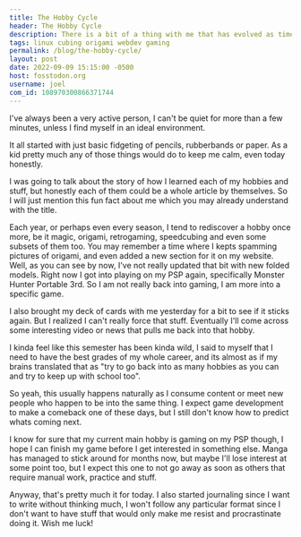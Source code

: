 ```yaml
---
title: The Hobby Cycle
header: The Hobby Cycle
description: There is a bit of a thing with me that has evolved as times goes on. I love learning new hobbies, but I also can't avoid rediscovering my love for old ones, but lately its been a little crazy and it looks like each day I am doing something different.
tags: linux cubing origami webdev gaming
permalink: /blog/the-hobby-cycle/
layout: post
date: 2022-09-09 15:15:00 -0500
host: fosstodon.org
username: joel
com_id: 108970300866371744
---
```


I've always been a very active person, I can't be quiet for more than a few minutes, unless I find myself in an ideal environment.

It all started with just basic fidgeting of pencils, rubberbands or paper. As a kid pretty much any of those things would do to keep me calm, even today honestly.

I was going to talk about the story of how I learned each of my hobbies and stuff, but honestly each of them could be a whole article by themselves. So I will just mention this fun fact about me which you may already understand with the title.

Each year, or perhaps even every season, I tend to rediscover a hobby once more, be it magic, origami, retrogaming, speedcubing and even some subsets of them too. You may remember a time where I kepts spamming pictures of origami, and even added a new section for it on my website. Well, as you can see by now, I've not really updated that bit with new folded models. Right now I got into playing on my PSP again, specifically Monster Hunter Portable 3rd. So I am not really back into gaming, I am more into a specific game.

I also brought my deck of cards with me yesterday for a bit to see if it sticks again. But I realized I can't really force that stuff. Eventually I'll come across some interesting video or news that pulls me back into that hobby.

I kinda feel like this semester has been kinda wild, I said to myself that I need to have the best grades of my whole career, and its almost as if my brains translated that as "try to go back into as many hobbies as you can and try to keep up with school too".

So yeah, this usually happens naturally as I consume content or meet new people who happen to be into the same thing. I expect game development to make a comeback one of these days, but I still don't know how to predict whats coming next.

I know for sure that my current main hobby is gaming on my PSP though, I hope I can finish my game before I get interested in something else. Manga has managed to stick around for months now, but maybe I'll lose interest at some point too, but I expect this one to not go away as soon as others that require manual work, practice and stuff.

Anyway, that's pretty much it for today. I also started journaling since I want to write without thinking much, I won't follow any particular format since I don't want to have stuff that would only make me resist and procrastinate doing it. Wish me luck!





